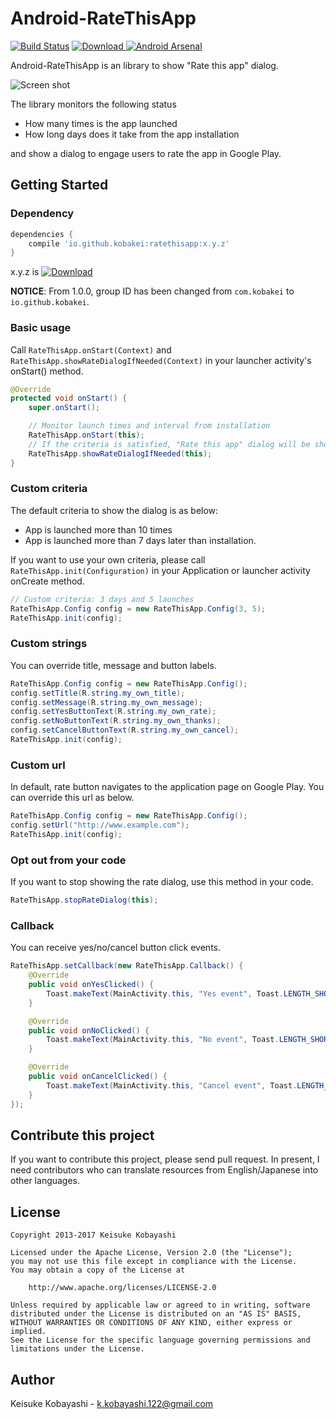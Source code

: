 Android-RateThisApp
===================

[![Build Status](https://circleci.com/gh/kobakei/Android-RateThisApp.svg?style=shield)](https://circleci.com/gh/kobakei/Android-RateThisApp/tree/master)
[ ![Download](https://api.bintray.com/packages/kobakei/maven/ratethisapp/images/download.svg) ](https://bintray.com/kobakei/maven/ratethisapp/_latestVersion)
[![Android Arsenal](https://img.shields.io/badge/Android%20Arsenal-Android--RateThisApp-green.svg?style=true)](https://android-arsenal.com/details/1/2893)

Android-RateThisApp is an library to show "Rate this app" dialog.

![Screen shot](https://raw.github.com/kobakei/Android-RateThisApp/master/screenshot_resized.png)

The library monitors the following status

* How many times is the app launched
* How long days does it take from the app installation

and show a dialog to engage users to rate the app in Google Play.

## Getting Started

### Dependency

```groovy
dependencies {
    compile 'io.github.kobakei:ratethisapp:x.y.z'
}
```

x.y.z is [ ![Download](https://api.bintray.com/packages/kobakei/maven/ratethisapp/images/download.svg) ](https://bintray.com/kobakei/maven/ratethisapp/_latestVersion)

**NOTICE**: From 1.0.0, group ID has been changed from `com.kobakei` to `io.github.kobakei`.

### Basic usage

Call `RateThisApp.onStart(Context)` and `RateThisApp.showRateDialogIfNeeded(Context)` in your launcher activity's onStart() method.

```java
@Override
protected void onStart() {
    super.onStart();

    // Monitor launch times and interval from installation
    RateThisApp.onStart(this);
    // If the criteria is satisfied, "Rate this app" dialog will be shown
    RateThisApp.showRateDialogIfNeeded(this);
}
```

### Custom criteria

The default criteria to show the dialog is as below:

* App is launched more than 10 times
* App is launched more than 7 days later than installation.

If you want to use your own criteria, please call `RateThisApp.init(Configuration)` in your Application or launcher activity onCreate method.

```java
// Custom criteria: 3 days and 5 launches
RateThisApp.Config config = new RateThisApp.Config(3, 5);
RateThisApp.init(config);
```

### Custom strings

You can override title, message and button labels.

```java
RateThisApp.Config config = new RateThisApp.Config();
config.setTitle(R.string.my_own_title);
config.setMessage(R.string.my_own_message);
config.setYesButtonText(R.string.my_own_rate);
config.setNoButtonText(R.string.my_own_thanks);
config.setCancelButtonText(R.string.my_own_cancel);
RateThisApp.init(config);
```

### Custom url

In default, rate button navigates to the application page on Google Play. You can override this url as below.

```java
RateThisApp.Config config = new RateThisApp.Config();
config.setUrl("http://www.example.com");
RateThisApp.init(config);
```

### Opt out from your code

If you want to stop showing the rate dialog, use this method in your code.

```java
RateThisApp.stopRateDialog(this);
```

### Callback

You can receive yes/no/cancel button click events.

```java
RateThisApp.setCallback(new RateThisApp.Callback() {
    @Override
    public void onYesClicked() {
        Toast.makeText(MainActivity.this, "Yes event", Toast.LENGTH_SHORT).show();
    }

    @Override
    public void onNoClicked() {
        Toast.makeText(MainActivity.this, "No event", Toast.LENGTH_SHORT).show();
    }

    @Override
    public void onCancelClicked() {
        Toast.makeText(MainActivity.this, "Cancel event", Toast.LENGTH_SHORT).show();
    }
});
```

## Contribute this project

If you want to contribute this project, please send pull request.
In present, I need contributors who can translate resources from English/Japanese into other languages.

## License

```
Copyright 2013-2017 Keisuke Kobayashi

Licensed under the Apache License, Version 2.0 (the "License");
you may not use this file except in compliance with the License.
You may obtain a copy of the License at

    http://www.apache.org/licenses/LICENSE-2.0

Unless required by applicable law or agreed to in writing, software
distributed under the License is distributed on an "AS IS" BASIS,
WITHOUT WARRANTIES OR CONDITIONS OF ANY KIND, either express or implied.
See the License for the specific language governing permissions and
limitations under the License.
```

## Author

Keisuke Kobayashi - k.kobayashi.122@gmail.com
